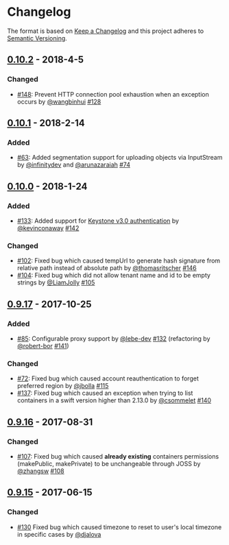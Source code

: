 # Changelog

The format is based on [Keep a Changelog](http://keepachangelog.com/en/1.0.0/)
and this project adheres to [Semantic Versioning](http://semver.org/spec/v2.0.0.html).

## [0.10.2](https://github.com/javaswift/joss/releases/tag/v0.10.2) - 2018-4-5
### Changed
- [#148](https://github.com/javaswift/joss/issues/148): Prevent HTTP connection pool exhaustion when an exception occurs by [@wangbinhui](https://github.com/wangbinhui) [#128](https://github.com/javaswift/joss/pull/128)  

## [0.10.1](https://github.com/javaswift/joss/releases/tag/v10.0.1) - 2018-2-14
### Added
- [#63](https://github.com/javaswift/joss/issues/63): Added segmentation support for uploading objects via InputStream by [@infinitydev](https://github.com/infinitydev) and [@arunazaraiah](https://github.com/arunazaraiah) [#74](https://github.com/javaswift/joss/pull/74)

## [0.10.0](https://github.com/javaswift/joss/releases/tag/v0.10.0) - 2018-1-24
### Added
- [#133](https://github.com/javaswift/joss/issues/133): Added support for [Keystone v3.0 authentication](https://developer.openstack.org/api-ref/identity/v3/index.html#authentication-and-token-management) by [@kevinconaway](https://github.com/kevinconaway) [#142](https://github.com/javaswift/joss/pull/142)
### Changed
- [#102](https://github.com/javaswift/joss/issues/102): Fixed bug which caused tempUrl to generate hash signature from relative path instead of absolute path by [@thomasritscher](https://github.com/thomasritscher) [#146](https://github.com/javaswift/joss/pull/146)  
- [#104](https://github.com/javaswift/joss/issues/104): Fixed bug which did not allow tenant name and id to be empty strings by [@LiamJolly](https://github.com/LiamJolly) [#105](https://github.com/javaswift/joss/pull/105)  

## [0.9.17](https://github.com/javaswift/joss/releases/tag/v0.9.17) - 2017-10-25
### Added
- [#85](https://github.com/javaswift/joss/issues/85): Configurable proxy support by [@lebe-dev](https://github.com/lebe-dev) [#132](https://github.com/javaswift/joss/pull/132) (refactoring by [@robert-bor](https://github.com/robert-bor) [#141](https://github.com/javaswift/joss/pull/141))

### Changed
- [#72](https://github.com/javaswift/joss/issues/72): Fixed bug which caused account reauthentication to forget preferred region by [@jbolla](https://github.com/jbolla) [#115](https://github.com/javaswift/joss/pull/115)
- [#137](https://github.com/javaswift/joss/issues/137): Fixed bug which caused an exception when trying to list containers in a swift version higher than 2.13.0 by [@csommelet](https://github.com/csommelet) [#140](https://github.com/javaswift/joss/pull/140)

## [0.9.16](https://github.com/javaswift/joss/releases/tag/v0.9.16) - 2017-08-31

### Changed
- [#107](https://github.com/javaswift/joss/issues/72): Fixed bug which caused **already existing** containers permissions (makePublic, makePrivate) to be unchangeable through JOSS by [@zhangsw](https://github.com/zhangsw) [#108](https://github.com/javaswift/joss/pull/108)

## [0.9.15](https://github.com/javaswift/joss/releases/tag/v0.9.15) - 2017-06-15

### Changed
- [#130](https://github.com/javaswift/joss/pull/130) Fixed bug which caused timezone to reset to user's local timezone in specific cases by [@djalova](https://github.com/djalova)
